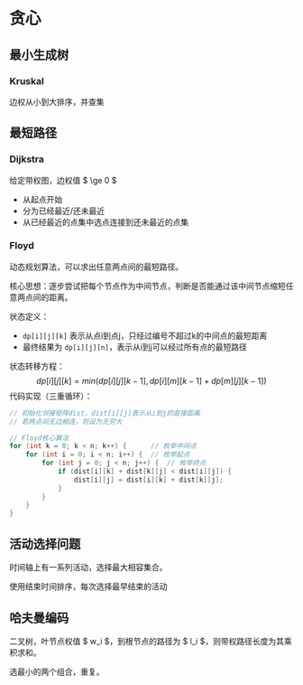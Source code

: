 # 贪心

## 最小生成树

### Kruskal

边权从小到大排序，并查集

## 最短路径

### Dijkstra

给定带权图，边权值 $ \ge 0 $

- 从起点开始
- 分为已经最近/还未最近
- 从已经最近的点集中选点连接到还未最近的点集


### Floyd

动态规划算法，可以求出任意两点间的最短路径。

核心思想：逐步尝试把每个节点作为中间节点，判断是否能通过该中间节点缩短任意两点间的距离。

状态定义：
- `dp[i][j][k]` 表示从点i到点j，只经过编号不超过k的中间点的最短距离
- 最终结果为 `dp[i][j][n]`，表示从i到j可以经过所有点的最短路径

状态转移方程：
$$
dp[i][j][k] = min(dp[i][j][k-1], dp[i][m][k-1] + dp[m][j][k-1])
$$
代码实现（三重循环）：
```cpp
// 初始化邻接矩阵dist，dist[i][j]表示从i到j的直接距离
// 若两点间无边相连，则设为无穷大

// Floyd核心算法
for (int k = 0; k < n; k++) {      // 枚举中间点
    for (int i = 0; i < n; i++) {  // 枚举起点
        for (int j = 0; j < n; j++) {  // 枚举终点
            if (dist[i][k] + dist[k][j] < dist[i][j]) {
                dist[i][j] = dist[i][k] + dist[k][j];
            }
        }
    }
}
```

## 活动选择问题

时间轴上有一系列活动，选择最大相容集合。

使用结束时间排序，每次选择最早结束的活动


## 哈夫曼编码

二叉树，叶节点权值 $ w_i $，到根节点的路径为 $ l_i $，则带权路径长度为其乘积求和。

选最小的两个组合，重复。
